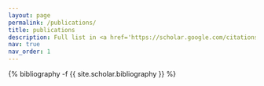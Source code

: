 ```yaml
---
layout: page
permalink: /publications/
title: publications
description: Full list in <a href='https://scholar.google.com/citations?hl=zh-CN&user=rTKMeoAAAAAJ&view_op=list_works&sortby=pubdate'><u>`google scholar`</u></a> 
nav: true
nav_order: 1
---
```

<!-- _pages/publications.md -->
<div class="publications">

{% bibliography -f {{ site.scholar.bibliography }} %}

</div>

